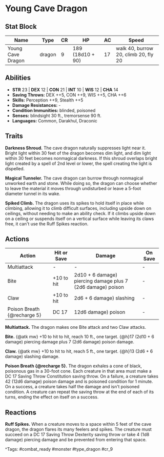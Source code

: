 # Young Cave Dragon

## Stat Block

| Name | Type | CR | HP | AC | Speed |
|------|------|----|----|----|-------|
| Young Cave Dragon | dragon | 9 | 189 (18d10 + 90) | 17 | walk 40, burrow 20, climb 20, fly 20 |

## Abilities

- **STR** 23 | **DEX** 12 | **CON** 21 | **INT** 10 | **WIS** 12 | **CHA** 14
- **Saving Throws:** DEX ++5, CON ++9, WIS ++5, CHA ++6  
- **Skills:** Perception ++9, Stealth ++5  
- **Damage Resistances:** -  
- **Condition Immunities:** blinded, poisoned  
- **Senses:** blindsight 30 ft., tremorsense 90 ft.  
- **Languages:** Common, Darakhul, Draconic

## Traits

**Darkness Shroud.** The cave dragon naturally suppresses light near it. Bright light within 30 feet of the dragon becomes dim light, and dim light within 30 feet becomes nonmagical darkness. If this shroud overlaps bright light created by a spell of 2nd level or lower, the spell creating the light is dispelled.

**Magical Tunneler.** The cave dragon can burrow through nonmagical unworked earth and stone. While doing so, the dragon can choose whether to leave the material it moves through undisturbed or leave a 5-foot diameter tunnel in its wake.

**Spiked Climb.** The dragon uses its spikes to hold itself in place while climbing, allowing it to climb difficult surfaces, including upside down on ceilings, without needing to make an ability check. If it climbs upside down on a ceiling or suspends itself on a vertical surface while leaving its claws free, it can't use the Ruff Spikes reaction.


## Actions

| Action | Hit or Save | Damage | On Save |
|--------|--------------|--------|----------|
| Multiattack | - | - | - |
| Bite | +10 to hit | 2d10 + 6 damage) piercing damage plus 7 (2d6 damage) poison | - |
| Claw | +10 to hit | 2d6 + 6 damage) slashing | - |
| Poison Breath {@recharge 5} | DC 17 | 12d6 damage) poison | - |

**Multiattack.** The dragon makes one Bite attack and two Claw attacks.

**Bite.** {@atk mw} +10 to hit to hit, reach 10 ft., one target. {@h}17 (2d10 + 6 damage) piercing damage plus 7 (2d6 damage) poison damage.

**Claw.** {@atk mw} +10 to hit to hit, reach 5 ft., one target. {@h}13 (2d6 + 6 damage) slashing damage.

**Poison Breath {@recharge 5}.** The dragon exhales a cone of black, poisonous gas in a 30-foot cone. Each creature in that area must make a DC 17 Saving Throw Constitution saving throw. On a failure, a creature takes 42 (12d6 damage) poison damage and is poisoned condition for 1 minute. On a success, a creature takes half the damage and isn't poisoned condition. A creature can repeat the saving throw at the end of each of its turns, ending the effect on itself on a success.

## Reactions

**Ruff Spikes.** When a creature moves to a space within 5 feet of the cave dragon, the dragon flares its many feelers and spikes. The creature must succeed on a DC 17 Saving Throw Dexterity saving throw or take 4 (1d8 damage) piercing damage and be prevented from entering that space.



^Tags: #combat_ready #monster #type_dragon #cr_9